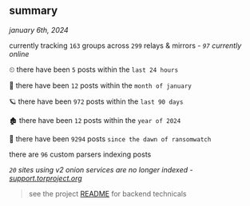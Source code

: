 
## summary
_january 6th, 2024_

currently tracking `163` groups across `299` relays & mirrors - _`97` currently online_

⏲ there have been `5` posts within the `last 24 hours`

🦈 there have been `12` posts within the `month of january`

🪐 there have been `972` posts within the `last 90 days`

🏚 there have been `12` posts within the `year of 2024`

🦕 there have been `9294` posts `since the dawn of ransomwatch`

there are `96` custom parsers indexing posts

_`20` sites using v2 onion services are no longer indexed - [support.torproject.org](https://support.torproject.org/onionservices/v2-deprecation/)_

> see the project [README](https://github.com/joshhighet/ransomwatch#ransomwatch--) for backend technicals

